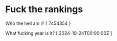 # Fuck the rankings

Who the hell am I?
{ 7454354 }

What fucking year is it?
[ 2024-10-24T00:00:00Z ]
